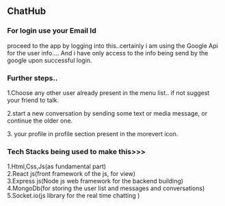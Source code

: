 <h2>ChatHub</h2>


<h3>For login use your Email Id</h3>
<p>proceed to the app by logging into this..certainly i am using the Google Api for the user info.... And i have only access to the info being send by the google upon successful login.</p>

<h3>Further steps..</h3>
<p>1.Choose any other user already present in the menu list.. if not suggest your friend to talk.</p>
<p></p>2.start a new conversation by sending some text or media message, or continue the older one.</p>
<p>3. your profile in profile section present in the morevert icon.</p>



<h3>Tech Stacks being used to make this>>></h3>

1.Html,Css,Js(as fundamental part)<br>
2.React js(front framework of the js, for view)<br>
3.Express js(Node js web framework for the backend building)<br>
4.MongoDb(for storing the user list and messages and conversations)<br>
5.Socket.io(js library for the real time chatting )<br>
